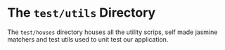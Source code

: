# The `test/utils` Directory

The `test/houses` directory houses all the utility scrips, self made jasmine matchers and test utils used to unit test
our application.

